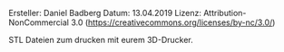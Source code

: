 Ersteller:	Daniel Badberg
Datum:		13.04.2019
Lizenz:		Attribution-NonCommercial 3.0 (https://creativecommons.org/licenses/by-nc/3.0/)



STL Dateien zum drucken mit eurem 3D-Drucker.

